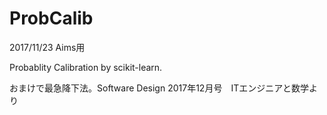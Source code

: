 # ProbCalib

2017/11/23 Aims用

Probablity Calibration by scikit-learn.

おまけで最急降下法。Software Design 2017年12月号　ITエンジニアと数学より
